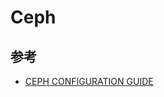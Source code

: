 # Ceph

## 参考

* [CEPH CONFIGURATION GUIDE](https://access.redhat.com/documentation/en-us/red_hat_ceph_storage/3/html/configuration_guide/index)
